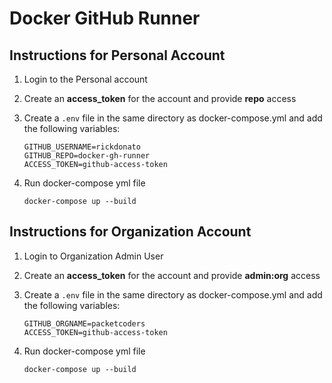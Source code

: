 # Docker GitHub Runner

## __Instructions for Personal Account__

1. Login to the Personal account

2. Create an __access_token__ for the account and provide __repo__ access

3. Create a `.env` file in the same directory as docker-compose.yml and add the following variables:
    ```
    GITHUB_USERNAME=rickdonato
    GITHUB_REPO=docker-gh-runner
    ACCESS_TOKEN=github-access-token
    ```

4. Run docker-compose yml file
    ```
    docker-compose up --build
    ```


## __Instructions for Organization Account__

1. Login to Organization Admin User

2. Create an __access_token__ for the account and provide __admin:org__ access

3. Create a `.env` file in the same directory as docker-compose.yml and add the following variables:
    ```
    GITHUB_ORGNAME=packetcoders
    ACCESS_TOKEN=github-access-token
    ```

4. Run docker-compose yml file
    ```
    docker-compose up --build
    ```
